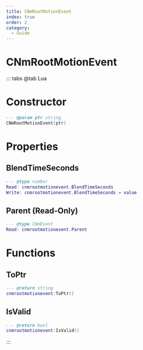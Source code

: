 ```yaml
---
title: CNmRootMotionEvent
index: true
order: 2
category:
  - Guide
---
```


# CNmRootMotionEvent

::: tabs
@tab Lua
# Constructor
```lua
--- @param ptr string
CNmRootMotionEvent(ptr)
```
# Properties
## BlendTimeSeconds 
```lua
--- @type number
Read: cnmrootmotionevent.BlendTimeSeconds
Write: cnmrootmotionevent.BlendTimeSeconds = value
```
## Parent (Read-Only)
```lua
--- @type CNmEvent
Read: cnmrootmotionevent.Parent
```
# Functions
## ToPtr
```lua
--- @return string
cnmrootmotionevent:ToPtr()
```
## IsValid
```lua
--- @return bool
cnmrootmotionevent:IsValid()
```

:::